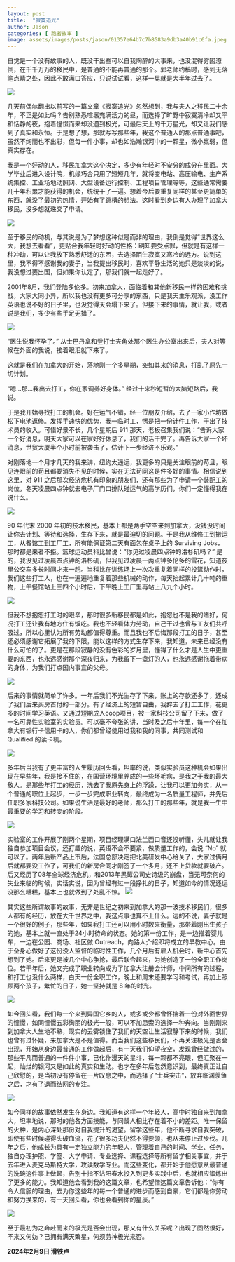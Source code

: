 ```yaml
---
layout: post
title:  "寂寞追光"
author: Jason
categories: [ 跑者故事 ]
image: assets/images/posts/jason/01357e64b7c7b8583a9db3a40b91c6fa.jpeg
---
```

  
自觉是一个没有故事的人，既没干出些可以自我陶醉的大事来，也没混得穷困潦倒，在千千万万的移民中，是普通的不能再普通的那个。郭老师约稿时，感到无落笔点睛之处，因此不敢满口答应，只说试试看，这样一晃就是大半年过去了。  

![](../assets/images/posts/jason/e65d52b2b7fc1a072d3c2710cbd773b8.png)  
  
几天前偶尔翻出以前写的一篇文章《寂寞追光》忽然想到，我与夫人之移民二十余年，不正是如此吗？告别熟悉喧嚣充满活力的昼，而选择了旷野中寂寞清冷却又平和恬静的夜，抱着憧憬而来却没遇到极光，可最后天上的千万星光，却又让我们感到了真实和永恒。于是想了想，那就写写那些年，我这个普通人的那点普通事吧，虽然不绚丽也不出彩，但每一件小事，却也如浩瀚银河中的一颗星，微小羸弱，但真实存在。  
  
我是一个好动的人，移民加拿大这个决定，多少有年轻时不安分的成分在里面。大学毕业后进入设计院，机缘巧合只用了短短几年，就将变电站、高压输电、生产系统集控、工业场地动照网、大型设备运行控制、工程项目管理等等，这些通常需要几十年积累才能获得的机会，统统干了一遍。想着今后要重复同样的甚至更简单的东西，就没了最初的热情，开始有了跳槽的想法。这时看到身边有人办理了加拿大移民，没多想就递交了申请。  
  
![](../assets/images/posts/jason/8fd83ea6dcff797b7454c58ce83e6943.png)  
  
至于移民的动机，与其说是为了梦想这种似是而非的理由，我倒是觉得“世界这么大，我想去看看”，更贴合我年轻时好动的性格：明知要受点罪，但就是有这样一种冲动，可以让我放下熟悉舒适的东西，去选择陌生寂寞又寒冷的远方。说到这里，我不得不感谢我的妻子，当我提出移民时，喜欢平静生活的她只是淡淡的说，我没想过要出国，但如果你认定了，那我们就一起走好了。

2001年8月，我们登陆多伦多。初来加拿大，面临着和其他新移民一样的困难和挑战，大家大同小异，所以我也没有更多可分享的东西，只是我天生乐观派，没工作英语也说不好的日子里，也没觉得天会塌下来了。但接下来的事情，就让我，或者说是我们，多少有些手足无措了。
  
![](../assets/images/posts/jason/2490d5f53382aa25f22435536f261086.png)  
  
  
“医生说我怀孕了。” 从士巴丹拿和登打士夹角处那个医生办公室出来后，夫人对等候在外面的我说，接着眼泪就下来了。

这就是我们在加拿大的开始，落地刚一个多星期，突如其来的消息，打乱了原先一切计划。

“嗯...那...我出去打工，你在家调养好身体。” 经过十来秒短暂的大脑短路后，我说。

于是我开始寻找打工的机会。好在运气不错，经一位朋友介绍，去了一家小作坊做松下电池返修。发挥手速快的优势，我一临时工，愣是把一份计件工作，干出了技术员的收入。可惜好景不长，几个星期后 911 那天，老板召集我们说：“告诉大家一个好消息，明天大家可以在家好好休息了，我们的活干完了。再告诉大家一个坏消息，世贸大厦半个小时前被袭击了，估计下一步经济不乐观。”

对刚落地一个月才几天的我来讲，纽约太遥远，我更多的只是关注眼前的苟且，眼见连眼前的苟且都要消失不见的时候，实在无法苟同这是件多好的事情。相信说到这里，对 911 之后那次经济危机有印象的朋友们，还有那些为了申请一个装配工的岗位，冬天凌晨四点钟就去电子厂门口排队碰运气的高学历们，你们一定懂得我在说什么。
  
![](../assets/images/posts/jason/8ad218fb71079906e5ac76d52eaf8580.png)  
  
  
90 年代末 2000 年初的技术移民，基本上都是两手空空来到加拿大，没钱没时间让你去计划、等待和选择，生存下来，就是最迫切的问题。于是我从维修工到搬运工，从餐馆工到工厂工，所有能保证第二天有面包在桌子上的 Surviving Jobs，那时都是来者不拒。篮球运动员科比曾说：”你见过凌晨四点钟的洛杉矶吗？” 是的，我没见过凌晨四点钟的洛杉矶，但我见过凌晨一两点钟多伦多的雪花，知道夜里公交车多长时间才来一趟。当科比在训练场上一次次重复着同样的投篮动作时，我们这些打工人，也在一遍遍地重复着那些机械的动作，每天抬起累计几十吨的重物，上午餐馆站上三四个小时后，下午晚上工厂里再站上八九个小时。 
  
![](../assets/images/posts/jason/3b9195a2a8b88b4f187f7450261e9201.jpeg)  
  
但我不想抱怨打工时的艰辛，那时很多新移民都是如此，抱怨也不是我的嗜好，何况打工还让我有地方住有饭吃。我也不轻看体力劳动，自己干过也曾与工友们共呼吸过，所以心里认为所有劳动都值得尊重。而且我也不后悔那段打工的日子，甚至还必须感谢它拓展了我的下限，能以这样的方式生存下来，我知道，未来已经没有什么可怕的了。更是在那段寂静的没有色彩的岁月里，懂得了什么才是人生中更重要的东西，也永远感谢那个深夜归来，为我留下一盏灯的人，也永远感谢拖着带病的身体，为我们打点国内事宜的父母。  
  
![](../assets/images/posts/jason/642e5a461da7eea7c53a665fefd3babe.png)  
  
  
后来的事情就简单了许多。一年后我们不光生存了下来，账上的存款还多了，还成了我们后来买房首付的一部分。有了经济上的短暂自由，我辞去了打工工作，花更多的时间学习英语。又通过短期成人coop项目，被一家科技公司留了下来，做了一名可靠性实验室的实验员。可以毫不夸张的讲，当时及之后十年里，每一个在加拿大有银行卡信用卡的人，你们都曾经使用过我和我的同事，共同测试和 Qualified 的读卡机。
  
![](../assets/images/posts/jason/2b38fa3e47ef27cccda4c5c4f33ebd26.png)  
  
  
多年后当我有了更丰富的人生履历回头看，坦率的说，类似实验员这种机会如果出现在早些年，我是接不住的，在国营环境里养成的一些坏毛病，是我之于我的最大敌人。是那些年打工的经历，洗去了我原先身上的浮躁，让我可以更加务实，从一个普通的职位上起步，一步一步完成职业转向，最终成为一名质量工程师，并先后任职多家科技公司。如果说生活是最好的老师，那么打工的那些年，就是我一生中最重要的学习和转变的阶段。  
  
![](../assets/images/posts/jason/e309847470229ca8f3c3daabab3cf3e9.png)  
  
  
实验室的工作开展了刚两个星期，项目经理满口法兰西口音还没听懂，头儿就让我独自参加项目会议，还打趣的说，英语不会不要紧，做质量工作的，会说 “No” 就可以了。两年后新产品上市后，法国总部决定把北美研发中心给关了，大家过俩月后就都要没工作了，可我们的新房合同才刚签了一个多月，还不上贷款就要破产。后又经历了08年全球经济危机，和2013年黑莓公司史诗级的崩盘，当无可奈何的失业来临的时候，实话实说，因为曾经有过一段挣扎的日子，知道如今的情况还远没那么糟糕，基本上也就做到了处乱不惊。
![](../assets/images/posts/jason/2ed5b39aabe12911510a93b8fd854e40.png)  
  
其实这些所谓故事的故事，无非是世纪之初来到加拿大的那一波技术移民们，很多人都有的经历，放在大千世界之中，我这点事也算不上什么。远的不说，妻子就是一个很好的例子，那些年，如果我打工还可以用小时数来衡量，那带着刚出生孩子的她，基本上就一直处于24小时待命的状态。她的第一份工作，是一边推着婴儿车，一边在公园、商场、社区做 Outreach，向路人介绍即将成立的早教中心。由于全身心做好了这份没人监督的临时性工作，几个月后有雇人机会时，新中心首先想到了她。后来更是被几个中心争抢，最后联合起来，为她创造了一份全职工作岗位。若干年后，她又完成了职业转向成为了加拿大注册会计师，中间所有的过程，和打工也没什么两样，白天一份全职工作，晚上和周末还要学习和考试，再加上照顾两个孩子，繁忙的日子，她一坚持就是 8 年的时光。
  
![](../assets/images/posts/jason/7dc2c3bb7f4a6ac0129f9871aae721a5.png)  
  
如今回头看，我们每一个来到异国它乡的人，或多或少都曾怀揣着一份对外面世界的憧憬，如同憧憬五彩绚丽的极光一般，可以不加思索的选择一种奔向。当刚刚来到加拿大人生地不熟，现实的云雾锁住了我们的天空让生活寂静下来的时候，我们也曾有过怀疑，来加拿大是不是值得。而当我们这些移民们，不再关注极光是否会出现，开始从身边最普通的工作做起后，有一天我们仰望夜空，发现曾经做过的，那些平凡而普通的一件件小事，已化作漫天的星斗，每一颗都不亮眼，但汇聚在一起，灿烂的银河又是如此的真实和生动。也才在多年后忽然意识到，最终真正让自己欣慰的，是当初没有停留在一片叹息之中，而选择了“士兵突击”，放弃临渊羡鱼之后，才有了退而结网的专注。 
  
![](../assets/images/posts/jason/d2a8e1123336b7eda2810813fff5fddf.png)  
  
如今同样的故事依然发生在身边。我知道有这样一个年轻人，高中时独自来到加拿大，坦率地说，那时的他各方面技能，与同龄人相比存在着不小的差距。唯一保留的火种，是内心深处那份对自我提升的渴望。留学这些年，他不断寻求自我突破，即使有些时候碰得头破血流，花了很多功夫仍然不得要领，也从未停止过步伐。几年之后，他成长为具有一定独立能力的年轻人，管理着自己的时间、学业、任务，独自办理护照、学签、大学申请、专业选择、课程选择等所有留学相关事宜，并于去年进入麦克马斯特大学，攻读数学专业。而这些变化，都开始于他愿意从最普通的洗碗这件事上做起，告别十指不沾阳春水投入到更多实践中后，也就相应锻炼出了更多的能力。我知道他会看到我的这篇文章，也希望借这篇文章告诉他：“你有令人信服的理由，去为你这些年的每一个普通的进步而感到自豪，它们都是你劳动和努力换来的，有一天回头看，你也会看到你的星辰。”
  
![](../assets/images/posts/jason/289718fe999a4aeaa8c38124544dbcc8.jpeg)  
  
  
至于最初为之奔赴而来的极光是否会出现，那又有什么关系呢？出现了固然很好，不来又何妨？已拥有满天繁星，何须劳神极光来否。  
  
  
**2024年2月9日 滑铁卢**  
  

